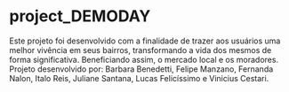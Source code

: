 # project_DEMODAY
Este projeto foi desenvolvido com a finalidade de trazer aos usuários uma melhor vivência em seus bairros, transformando a vida dos mesmos de forma significativa. Beneficiando assim, o mercado local e os moradores. Projeto desenvolvido por: Barbara Benedetti, Felipe Manzano, Fernanda Nalon, Italo Reis, Juliane Santana, Lucas Felicíssimo e Vinicius Cestari.
